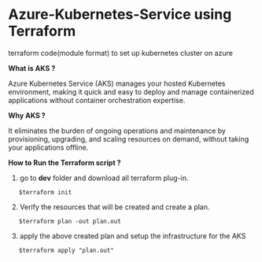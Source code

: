 # **Azure-Kubernetes-Service using Terraform**
terraform code(module format) to set up kubernetes cluster on azure

**What is AKS ?**

Azure Kubernetes Service (AKS) manages your hosted Kubernetes environment, making it quick and easy to deploy and manage containerized applications without container orchestration expertise. 

**Why AKS ?**

It eliminates the burden of ongoing operations and maintenance by provisioning, upgrading, and scaling resources on demand, without taking your applications offline.

**How to Run the Terraform script ?**
1. go to **dev** folder and download all terraform plug-in.
```
   $terraform init
```
2. Verify the resources that will be created and create a plan.
```
   $terraform plan -out plan.out
```
3. apply the above created plan and setup the infrastructure for the AKS 
```
   $terraform apply "plan.out"
```
